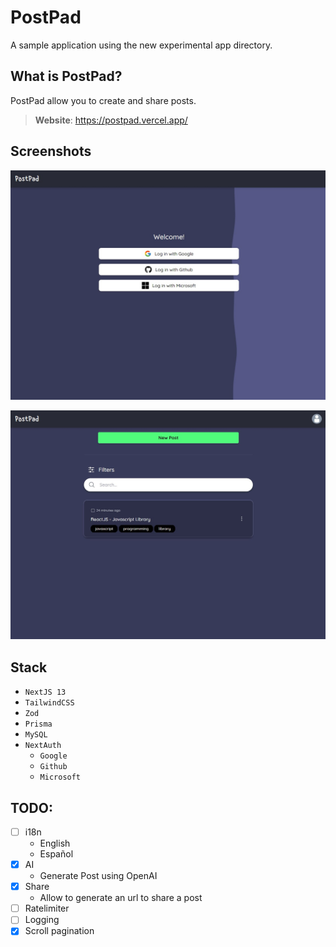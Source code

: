 # PostPad

A sample application using the new experimental app directory.

## What is PostPad?

PostPad allow you to create and share posts.

> **Website**: <https://postpad.vercel.app/>

## Screenshots

![login](./static/login.jpg)

![posts](./static/posts.jpg)

## Stack

- `NextJS 13`
- `TailwindCSS`
- `Zod`
- `Prisma`
- `MySQL`
- `NextAuth`
  - `Google`
  - `Github`
  - `Microsoft`

## TODO:

- [ ] i18n
  - English
  - Español
- [x] AI
  - Generate Post using OpenAI
- [x] Share
  - Allow to generate an url to share a post
- [ ] Ratelimiter
- [ ] Logging
- [x] Scroll pagination